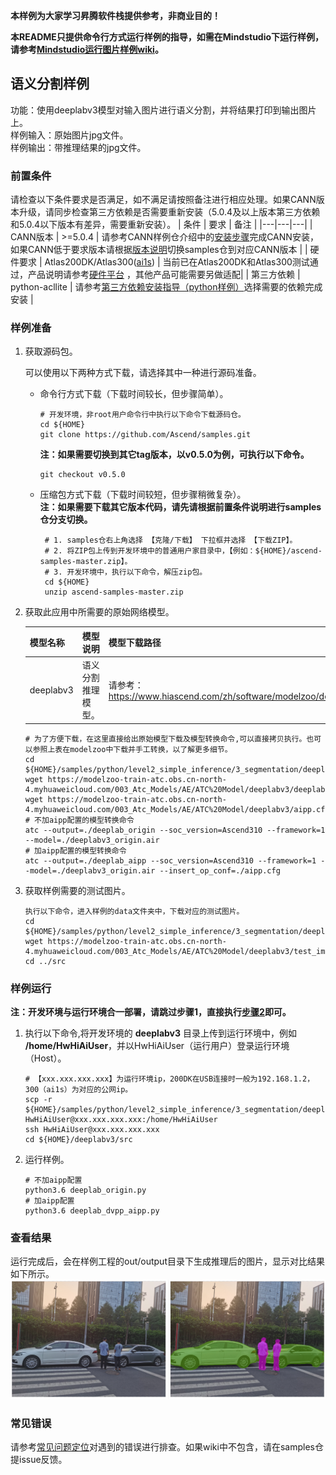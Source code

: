 **本样例为大家学习昇腾软件栈提供参考，非商业目的！**

**本README只提供命令行方式运行样例的指导，如需在Mindstudio下运行样例，请参考[Mindstudio运行图片样例wiki](https://github.com/Ascend/samples/wikis/Mindstudio%E8%BF%90%E8%A1%8C%E5%9B%BE%E7%89%87%E6%A0%B7%E4%BE%8B?sort_id=3164874)。**

## 语义分割样例
功能：使用deeplabv3模型对输入图片进行语义分割，并将结果打印到输出图片上。   
样例输入：原始图片jpg文件。    
样例输出：带推理结果的jpg文件。

### 前置条件
请检查以下条件要求是否满足，如不满足请按照备注进行相应处理。如果CANN版本升级，请同步检查第三方依赖是否需要重新安装（5.0.4及以上版本第三方依赖和5.0.4以下版本有差异，需要重新安装）。
| 条件 | 要求 | 备注 |
|---|---|---|
| CANN版本 | >=5.0.4 | 请参考CANN样例仓介绍中的[安装步骤](https://github.com/Ascend/samples#%E5%AE%89%E8%A3%85)完成CANN安装，如果CANN低于要求版本请根据[版本说明](https://github.com/Ascend/samples/blob/master/README_CN.md#%E7%89%88%E6%9C%AC%E8%AF%B4%E6%98%8E)切换samples仓到对应CANN版本 |
| 硬件要求 | Atlas200DK/Atlas300([ai1s](https://support.huaweicloud.com/productdesc-ecs/ecs_01_0047.html#ecs_01_0047__section78423209366))  | 当前已在Atlas200DK和Atlas300测试通过，产品说明请参考[硬件平台](https://ascend.huawei.com/zh/#/hardware/product) ，其他产品可能需要另做适配|
| 第三方依赖 | python-acllite | 请参考[第三方依赖安装指导（python样例）](../../../environment)选择需要的依赖完成安装 |

### 样例准备

1. 获取源码包。

   可以使用以下两种方式下载，请选择其中一种进行源码准备。   
    - 命令行方式下载（下载时间较长，但步骤简单）。
       ```    
       # 开发环境，非root用户命令行中执行以下命令下载源码仓。    
       cd ${HOME}     
       git clone https://github.com/Ascend/samples.git
       ```
       **注：如果需要切换到其它tag版本，以v0.5.0为例，可执行以下命令。**
       ```
       git checkout v0.5.0
       ```   
    - 压缩包方式下载（下载时间较短，但步骤稍微复杂）。   
       **注：如果需要下载其它版本代码，请先请根据前置条件说明进行samples仓分支切换。**   
       ``` 
        # 1. samples仓右上角选择 【克隆/下载】 下拉框并选择 【下载ZIP】。    
        # 2. 将ZIP包上传到开发环境中的普通用户家目录中，【例如：${HOME}/ascend-samples-master.zip】。     
        # 3. 开发环境中，执行以下命令，解压zip包。     
        cd ${HOME}    
        unzip ascend-samples-master.zip
        ```

2. 获取此应用中所需要的原始网络模型。
    
    |  **模型名称**  |  **模型说明**  |  **模型下载路径**  |
    |---|---|---|
    |  deeplabv3| 语义分割推理模型。  |  请参考：https://www.hiascend.com/zh/software/modelzoo/detail/C/d2a3b34288ca4a259ae9906decee4ede |

    ```
    # 为了方便下载，在这里直接给出原始模型下载及模型转换命令,可以直接拷贝执行。也可以参照上表在modelzoo中下载并手工转换，以了解更多细节。     
    cd ${HOME}/samples/python/level2_simple_inference/3_segmentation/deeplabv3/model    
    wget https://modelzoo-train-atc.obs.cn-north-4.myhuaweicloud.com/003_Atc_Models/AE/ATC%20Model/deeplabv3/deeplabv3_origin.air
    wget https://modelzoo-train-atc.obs.cn-north-4.myhuaweicloud.com/003_Atc_Models/AE/ATC%20Model/deeplabv3/aipp.cfg
    # 不加aipp配置的模型转换命令
    atc --output=./deeplab_origin --soc_version=Ascend310 --framework=1 --model=./deeplabv3_origin.air
    # 加aipp配置的模型转换命令
    atc --output=./deeplab_aipp --soc_version=Ascend310 --framework=1 --model=./deeplabv3_origin.air --insert_op_conf=./aipp.cfg
    ```

3. 获取样例需要的测试图片。
    ```
    执行以下命令，进入样例的data文件夹中，下载对应的测试图片。
    cd ${HOME}/samples/python/level2_simple_inference/3_segmentation/deeplabv3/data
    wget https://modelzoo-train-atc.obs.cn-north-4.myhuaweicloud.com/003_Atc_Models/AE/ATC%20Model/deeplabv3/test_image/test.jpg
    cd ../src
    ```

### 样例运行

**注：开发环境与运行环境合一部署，请跳过步骤1，直接执行[步骤2](#step_2)即可。**   

1. 执行以下命令,将开发环境的 **deeplabv3** 目录上传到运行环境中，例如 **/home/HwHiAiUser**，并以HwHiAiUser（运行用户）登录运行环境（Host）。
    ```
    # 【xxx.xxx.xxx.xxx】为运行环境ip，200DK在USB连接时一般为192.168.1.2，300（ai1s）为对应的公网ip。
    scp -r ${HOME}/samples/python/level2_simple_inference/3_segmentation/deeplabv3 HwHiAiUser@xxx.xxx.xxx.xxx:/home/HwHiAiUser
    ssh HwHiAiUser@xxx.xxx.xxx.xxx
    cd ${HOME}/deeplabv3/src    
    ```

2. <a name="step_2"></a>运行样例。
   ```
   # 不加aipp配置
   python3.6 deeplab_origin.py
   # 加aipp配置
   python3.6 deeplab_dvpp_aipp.py
   ```

### 查看结果

运行完成后，会在样例工程的out/output目录下生成推理后的图片，显示对比结果如下所示。
![输入图片说明](../figures/e7aa5a7dfdd1f9d6f7a771bbf147e7c.png)

### 常见错误
请参考[常见问题定位](https://github.com/Ascend/samples/wikis/%E5%B8%B8%E8%A7%81%E9%97%AE%E9%A2%98%E5%AE%9A%E4%BD%8D/%E4%BB%8B%E7%BB%8D)对遇到的错误进行排查。如果wiki中不包含，请在samples仓提issue反馈。